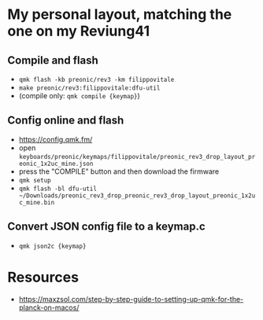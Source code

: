 # My personal layout, matching the one on my Reviung41

## Compile and flash

- `qmk flash -kb preonic/rev3 -km filippovitale`
- `make preonic/rev3:filippovitale:dfu-util`
- (compile only: `qmk compile {keymap}`)

## Config online and flash

- https://config.qmk.fm/
- open `keyboards/preonic/keymaps/filippovitale/preonic_rev3_drop_layout_preonic_1x2uc_mine.json`
- press the "COMPILE" button and then download the firmware
- `qmk setup`
- `qmk flash -bl dfu-util ~/Downloads/preonic_rev3_drop_preonic_rev3_drop_layout_preonic_1x2uc_mine.bin`

## Convert JSON config file to a keymap.c

- `qmk json2c {keymap}`

# Resources

- https://maxzsol.com/step-by-step-guide-to-setting-up-qmk-for-the-planck-on-macos/
